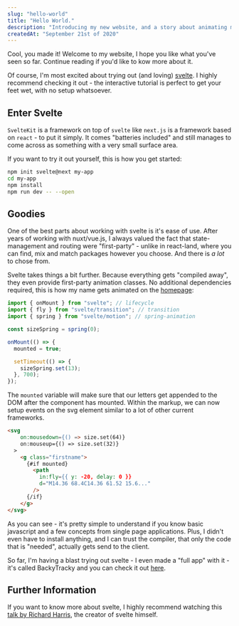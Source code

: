 ```yaml
---
slug: "hello-world"
title: "Hello World."
description: "Introducing my new website, and a story about animating my name."
createdAt: "September 21st of 2020"
---
```


Cool, you made it! Welcome to my website, I hope you like what you've seen so far. Continue reading if you'd like to kow more about it.

Of course, I'm most excited about trying out (and loving) <a href="https://svelte.dev/" target="_blank">svelte</a>. I highly recommend checking it out - the interactive tutorial is perfect to get your feet wet, with no setup whatsoever.

## Enter Svelte

`SvelteKit` is a framework on top of `svelte` like `next.js` is a framework based on `react` - to put it simply.
It comes "batteries included" and still manages to come across as something with a very small surface area.

If you want to try it out yourself, this is how you get started:

```bash
npm init svelte@next my-app
cd my-app
npm install
npm run dev -- --open
```

## Goodies

One of the best parts about working with svelte is it's ease of use. After years of working with nuxt/vue.js, I always valued the fact that state-management and routing were "first-party" - unlike in react-land, where you can find, mix and match packages however you choose. And there is _a lot_ to chose from.

Svelte takes things a bit further. Because everything gets "compiled away", they even provide first-party animation classes. No additional dependencies required, this is how my name gets animated on the <a href="/">homepage</a>:

```javascript
import { onMount } from "svelte"; // lifecycle
import { fly } from "svelte/transition"; // transition
import { spring } from "svelte/motion"; // spring-animation

const sizeSpring = spring(0);

onMount(() => {
  mounted = true;

  setTimeout(() => {
    sizeSpring.set(13);
  }, 700);
});
```

The `mounted` variable will make sure that our letters get appended to the DOM after the component has mounted.
Within the markup, we can now setup events on the svg element similar to a lot of other current frameworks.

```html
<svg
    on:mousedown={() => size.set(64)}
    on:mouseup={() => size.set(32)}
  >
    <g class="firstname">
      {#if mounted}
        <path
          in:fly={{ y: -20, delay: 0 }}
          d="M14.36 68.4C14.36 61.52 15.6..."
        />
      {/if}
    </g>
</svg>
```

As you can see - it's pretty simple to understand if you know basic javascript and a few concepts from single page applications. Plus, I didn't even have to install anything, and I can trust the compiler, that only the code that is "needed", actually gets send to the client.

So far, I'm having a blast trying out svelte - I even made a "full app" with it - it's called BackyTracky and you can check it out <a href="https://backytracky.com/" target="_blank">here</a>.

## Further Information

If you want to know more about svelte, I highly recommend watching this <a href="https://www.youtube.com/watch?v=AdNJ3fydeao" target="_blank">talk by Richard Harris</a>, the creator of svelte himself.
